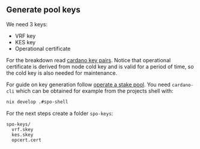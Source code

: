 ## Generate pool keys

We need 3 keys:

- VRF key
- KES key
- Operational certificate

For the breakdown read [cardano key pairs](https://developers.cardano.org/docs/operate-a-stake-pool/cardano-key-pairs/). Notice that operational certificate is derived from node cold key and is valid for a period of time, so the cold key is also needed for maintenance.

For guide on key generation follow [operate a stake pool](https://developers.cardano.org/docs/operate-a-stake-pool/block-producer-keys). You need `cardano-cli` which can be obtained for example from the projects shell with:

```bash
nix develop .#spo-shell
```

For the next steps create a folder `spo-keys`:

```
spo-keys/
  vrf.skey
  kes.skey
  opcert.cert
```
